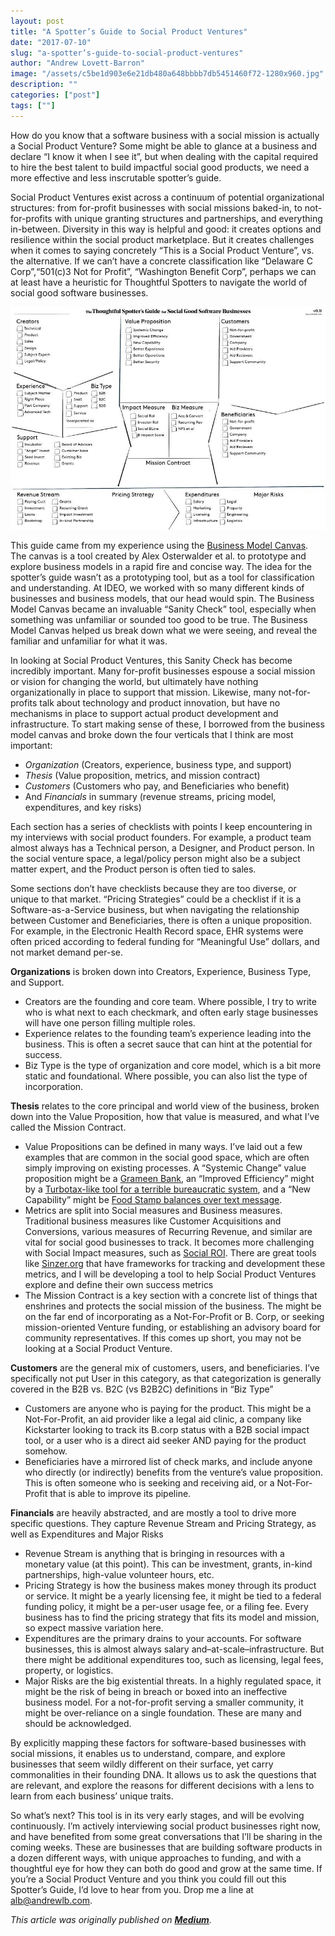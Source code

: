 ```yaml
---
layout: post
title: "A Spotter’s Guide to Social Product Ventures"
date: "2017-07-10"
slug: "a-spotter’s-guide-to-social-product-ventures"
author: "Andrew Lovett-Barron"
image: "/assets/c5be1d903e6e21db480a648bbbb7db5451460f72-1280x960.jpg"
description: ""
categories: ["post"]
tags: [""]
---
```


How do you know that a software business with a social mission is actually a Social Product Venture? Some might be able to glance at a business and declare “I know it when I see it”, but when dealing with the capital required to hire the best talent to build impactful social good products, we need a more effective and less inscrutable spotter’s guide.

Social Product Ventures exist across a continuum of potential organizational structures: from for-profit businesses with social missions baked-in, to not-for-profits with unique granting structures and partnerships, and everything in-between. Diversity in this way is helpful and good: it creates options and resilience within the social product marketplace. But it creates challenges when it comes to saying concretely “This is a Social Product Venture”, vs. the alternative. If we can’t have a concrete classification like “Delaware C Corp”,“501(c)3 Not for Profit”, “Washington Benefit Corp”, perhaps we can at least have a heuristic for Thoughtful Spotters to navigate the world of social good software businesses.

![](/assets/2b8b2b17de1977e1eac4b2016c1497e3830edf8c-842x595.jpg)

This guide came from my experience using the [Business Model Canvas](https://strategyzer.com/canvas/business-model-canvas). The canvas is a tool created by Alex Osterwalder et al. to prototype and explore business models in a rapid fire and concise way. The idea for the spotter’s guide wasn’t as a prototyping tool, but as a tool for classification and understanding. At IDEO, we worked with so many different kinds of businesses and business models, that our head would spin. The Business Model Canvas became an invaluable “Sanity Check” tool, especially when something was unfamiliar or sounded too good to be true. The Business Model Canvas helped us break down what we were seeing, and reveal the familiar and unfamiliar for what it was.

In looking at Social Product Ventures, this Sanity Check has become incredibly important. Many for-profit businesses espouse a social mission or vision for changing the world, but ultimately have nothing organizationally in place to support that mission. Likewise, many not-for-profits talk about technology and product innovation, but have no mechanisms in place to support actual product development and infrastructure. To start making sense of these, I borrowed from the business model canvas and broke down the four verticals that I think are most important:

- _Organization_ (Creators, experience, business type, and support)
- _Thesis_ (Value proposition, metrics, and mission contract)
- _Customers_ (Customers who pay, and Beneficiaries who benefit)
- And _Financials_ in summary (revenue streams, pricing model, expenditures, and key risks)

Each section has a series of checklists with points I keep encountering in my interviews with social product founders. For example, a product team almost always has a Technical person, a Designer, and Product person. In the social venture space, a legal/policy person might also be a subject matter expert, and the Product person is often tied to sales.

Some sections don’t have checklists because they are too diverse, or unique to that market. “Pricing Strategies” could be a checklist if it is a Software-as-a-Service business, but when navigating the relationship between Customer and Beneficiaries, there is often a unique proposition. For example, in the Electronic Health Record space, EHR systems were often priced according to federal funding for “Meaningful Use” dollars, and not market demand per-se.

**Organizations** is broken down into Creators, Experience, Business Type, and Support.

- Creators are the founding and core team. Where possible, I try to write who is what next to each checkmark, and often early stage businesses will have one person filling multiple roles.
- Experience relates to the founding team’s experience leading into the business. This is often a secret sauce that can hint at the potential for success.
- Biz Type is the type of organization and core model, which is a bit more static and foundational. Where possible, you can also list the type of incorporation.

**Thesis** relates to the core principal and world view of the business, broken down into the Value Proposition, how that value is measured, and what I’ve called the Mission Contract.

- Value Propositions can be defined in many ways. I’ve laid out a few examples that are common in the social good space, which are often simply improving on existing processes. A “Systemic Change” value proposition might be a [Grameen Bank](https://en.wikipedia.org/wiki/Grameen_Bank), an “Improved Efficiency” might by a [Turbotax-like tool for a terrible bureaucratic system](https://upsolve.org/), and a “New Capability” might be [Food Stamp balances over text message](http://splash.codeforamerica.org/balance/english/ak/).
- Metrics are split into Social measures and Business measures. Traditional business measures like Customer Acquisitions and Conversions, various measures of Recurring Revenue, and similar are vital for social good businesses to track. It becomes more challenging with Social Impact measures, such as [Social ROI](https://en.wikipedia.org/wiki/Social_return_on_investment). There are great tools like [Sinzer.org](http://www.sinzer.org/) that have frameworks for tracking and development these metrics, and I will be developing a tool to help Social Product Ventures explore and define their own success metrics
- The Mission Contract is a key section with a concrete list of things that enshrines and protects the social mission of the business. The might be on the far end of incorporating as a Not-For-Profit or B. Corp, or seeking mission-oriented Venture funding, or establishing an advisory board for community representatives. If this comes up short, you may not be looking at a Social Product Venture.

**Customers** are the general mix of customers, users, and beneficiaries. I’ve specifically not put User in this category, as that categorization is generally covered in the B2B vs. B2C (vs B2B2C) definitions in “Biz Type”

- Customers are anyone who is paying for the product. This might be a Not-For-Profit, an aid provider like a legal aid clinic, a company like Kickstarter looking to track its B.corp status with a B2B social impact tool, or a user who is a direct aid seeker AND paying for the product somehow.
- Beneficiaries have a mirrored list of check marks, and include anyone who directly (or indirectly) benefits from the venture’s value proposition. This is often someone who is seeking and receiving aid, or a Not-For-Profit that is able to improve its pipeline.

**Financials** are heavily abstracted, and are mostly a tool to drive more specific questions. They capture Revenue Stream and Pricing Strategy, as well as Expenditures and Major Risks

- Revenue Stream is anything that is bringing in resources with a monetary value (at this point). This can be investment, grants, in-kind partnerships, high-value volunteer hours, etc.
- Pricing Strategy is how the business makes money through its product or service. It might be a yearly licensing fee, it might be tied to a federal funding policy, it might be a per-user usage fee, or a filing fee. Every business has to find the pricing strategy that fits its model and mission, so expect massive variation here.
- Expenditures are the primary drains to your accounts. For software businesses, this is almost always salary and–at-scale–infrastructure. But there might be additional expenditures too, such as licensing, legal fees, property, or logistics.
- Major Risks are the big existential threats. In a highly regulated space, it might be the risk of being in breach or boxed into an ineffective business model. For a not-for-profit serving a smaller community, it might be over-reliance on a single foundation. These are many and should be acknowledged.

By explicitly mapping these factors for software-based businesses with social missions, it enables us to understand, compare, and explore businesses that seem wildly different on their surface, yet carry commonalities in their founding DNA. It allows us to ask the questions that are relevant, and explore the reasons for different decisions with a lens to learn from each business’ unique traits.

So what’s next? This tool is in its very early stages, and will be evolving continuously. I’m actively interviewing social product businesses right now, and have benefited from some great conversations that I’ll be sharing in the coming weeks. These are businesses that are building software products in a dozen different ways, with unique approaches to funding, and with a thoughtful eye for how they can both do good and grow at the same time. If you’re a Social Product Venture and you think you could fill out this Spotter’s Guide, I’d love to hear from you. Drop me a line at [alb@andrewlb.com](mailto:alb@andrewlb.com).

_This article was originally published on [**Medium**](https://medium.com/@andrewlb/a-spotters-guide-to-social-product-ventures-d9eb8dd0ebde)._
